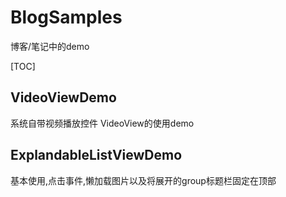 # BlogSamples
博客/笔记中的demo

[TOC]

## VideoViewDemo 
系统自带视频播放控件 VideoView的使用demo

## ExplandableListViewDemo
基本使用,点击事件,懒加载图片以及将展开的group标题栏固定在顶部